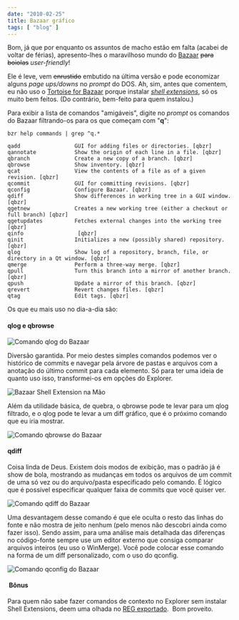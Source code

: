 ```yaml
---
date: "2010-02-25"
title: Bazaar gráfico
tags: [ "blog" ]
---
```

Bom, já que por enquanto os assuntos de macho estão em falta (acabei de voltar de férias), apresento-lhes o maravilhoso mundo do [Bazaar](/guia-basico-de-repositorios-no-bazaar) <strike>para boiolas</strike> _user-friendly_!

Ele é leve, vem <strike>enrustido</strike> embutido na última versão e pode economizar alguns _page ups/downs_ no _prompt_ do DOS. Ah, sim, antes que comentem, eu não uso o [Tortoise for Bazaar](http://wiki.bazaar.canonical.com/TortoiseBzr) porque instalar [_shell extensions_](http://en.wikipedia.org/wiki/Shell_extension#Extensibility), só os muito bem feitos. (Do contrário, bem-feito para quem instalou.)

Para exibir a lista de comandos "amigáveis", digite no _prompt_ os comandos do Bazaar filtrando-os para os que começam com "**q**":

    
    bzr help commands | grep ^q.*
    
    qadd                 GUI for adding files or directories. [qbzr]
    qannotate            Show the origin of each line in a file. [qbzr]
    qbranch              Create a new copy of a branch. [qbzr]
    qbrowse              Show inventory. [qbzr]
    qcat                 View the contents of a file as of a given revision. [qbzr]
    qcommit              GUI for committing revisions. [qbzr]
    qconfig              Configure Bazaar. [qbzr]
    qdiff                Show differences in working tree in a GUI window. [qbzr]
    qgetnew              Creates a new working tree (either a checkout or full branch) [qbzr]
    qgetupdates          Fetches external changes into the working tree [qbzr]
    qinfo                 [qbzr]
    qinit                Initializes a new (possibly shared) repository. [qbzr]
    qlog                 Show log of a repository, branch, file, or directory in a Qt window. [qbzr]
    qmerge               Perform a three-way merge. [qbzr]
    qpull                Turn this branch into a mirror of another branch. [qbzr]
    qpush                Update a mirror of this branch. [qbzr]
    qrevert              Revert changes files. [qbzr]
    qtag                 Edit tags. [qbzr]

Os que eu mais uso no dia-a-dia são:

#### qlog e qbrowse

![Comando qlog do Bazaar](/images/kskAIzb.png)

Diversão garantida. Por meio destes simples comandos podemos ver o histórico de commits e navegar pela árvore de pastas e arquivos com a anotação do último commit para cada elemento. Só para ter uma ideia de quanto uso isso, transformei-os em opções do Explorer.

![Bazaar Shell Extension na Mão](/images/UoeYg7V.png)

Além da utilidade básica, de quebra, o qbrowse pode te levar para um qlog filtrado, e o qlog pode te levar a um diff gráfico, que é o próximo comando que eu iria mostrar.

![Comando qbrowse do Bazaar](/images/ejnlqLn.png)

#### qdiff

Coisa linda de Deus. Existem dois modos de exibição, mas o padrão já é show de bola, mostrando as mudanças em todos os arquivos de um commit de uma só vez ou do arquivo/pasta especificado pelo comando. É lógico que é possível especificar qualquer faixa de commits que você quiser ver.

![Comando qdiff do Bazaar](/images/PZW0KOr.png)

Uma desvantagem desse comando é que ele oculta o resto das linhas do fonte e não mostra de jeito nenhum (pelo menos não descobri ainda como fazer isso). Sendo assim, para uma análise mais detalhada das diferenças no código-fonte sempre use um editor externo que consiga comparar arquivos inteiros (eu uso o WinMerge). Você pode colocar esse comando na forma de um diff personalizado, com o uso do qconfig.

![Comando qconfig do Bazaar](/images/TyYMS4s.png)

####  Bônus

Para quem não sabe fazer comandos de contexto no Explorer sem instalar Shell Extensions, deem uma olhada no [REG exportado](/images/bzr.txt).  Bom proveito.
